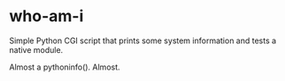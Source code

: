 # who-am-i

Simple Python CGI script that prints some system information and tests a native module. 

Almost a pythoninfo(). Almost.
